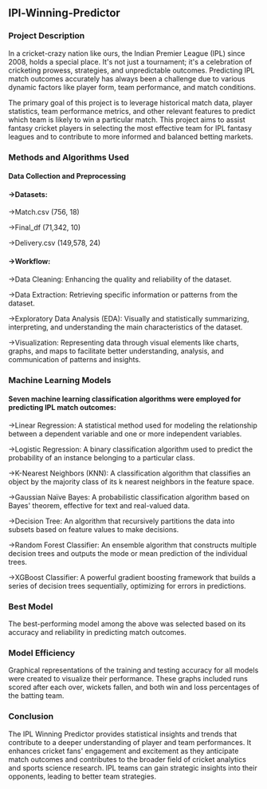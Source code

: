 ## IPl-Winning-Predictor
### Project Description
In a cricket-crazy nation like ours, the Indian Premier League (IPL) since 2008, holds a special place. It's not just a tournament; it's a celebration of cricketing prowess, strategies, and unpredictable outcomes. Predicting IPL match outcomes accurately has always been a challenge due to various dynamic factors like player form, team performance, and match conditions.

The primary goal of this project is to leverage historical match data, player statistics, team performance metrics, and other relevant features to predict which team is likely to win a particular match. This project aims to assist fantasy cricket players in selecting the most effective team for IPL fantasy leagues and to contribute to more informed and balanced betting markets.

### Methods and Algorithms Used
#### Data Collection and Preprocessing
#### ->Datasets:
->Match.csv (756, 18)

->Final_df (71,342, 10)

->Delivery.csv (149,578, 24)

#### ->Workflow:
->Data Cleaning: Enhancing the quality and reliability of the dataset.

->Data Extraction: Retrieving specific information or patterns from the dataset.

->Exploratory Data Analysis (EDA): Visually and statistically summarizing, interpreting, and understanding the main characteristics of the dataset.

->Visualization: Representing data through visual elements like charts, graphs, and maps to facilitate better understanding, analysis, and communication of patterns and insights.

### Machine Learning Models
#### Seven machine learning classification algorithms were employed for predicting IPL match outcomes:
->Linear Regression: A statistical method used for modeling the relationship between a dependent variable and one or more independent variables.

->Logistic Regression: A binary classification algorithm used to predict the probability of an instance belonging to a particular class.

->K-Nearest Neighbors (KNN): A classification algorithm that classifies an object by the majority class of its k nearest neighbors in the feature space.

->Gaussian Naïve Bayes: A probabilistic classification algorithm based on Bayes' theorem, effective for text and real-valued data.

->Decision Tree: An algorithm that recursively partitions the data into subsets based on feature values to make decisions.

->Random Forest Classifier: An ensemble algorithm that constructs multiple decision trees and outputs the mode or mean prediction of the individual trees.

->XGBoost Classifier: A powerful gradient boosting framework that builds a series of decision trees sequentially, optimizing for errors in predictions.

### Best Model
The best-performing model among the above was selected based on its accuracy and reliability in predicting match outcomes.

### Model Efficiency
Graphical representations of the training and testing accuracy for all models were created to visualize their performance. These graphs included runs scored after each over, wickets fallen, and both win and loss percentages of the batting team.

### Conclusion
The IPL Winning Predictor provides statistical insights and trends that contribute to a deeper understanding of player and team performances. It enhances cricket fans' engagement and excitement as they anticipate match outcomes and contributes to the broader field of cricket analytics and sports science research. IPL teams can gain strategic insights into their opponents, leading to better team strategies.
